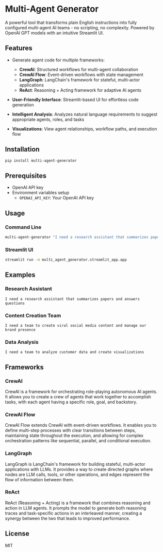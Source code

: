 # Multi-Agent Generator

A powerful tool that transforms plain English instructions into fully configured multi-agent AI teams - no scripting, no complexity. Powered by OpenAI GPT models with an intuitive Streamlit UI.

## Features

- Generate agent code for multiple frameworks:
  - **CrewAI**: Structured workflows for multi-agent collaboration
  - **CrewAI Flow**: Event-driven workflows with state management
  - **LangGraph**: LangChain's framework for stateful, multi-actor applications
  - **ReAct**: Reasoning + Acting framework for adaptive AI agents

- **User-Friendly Interface**: Streamlit-based UI for effortless code generation
- **Intelligent Analysis**: Analyzes natural language requirements to suggest appropriate agents, roles, and tasks
- **Visualizations**: View agent relationships, workflow paths, and execution flow

## Installation

```bash
pip install multi-agent-generator
```

## Prerequisites

- OpenAI API key
- Environment variables setup
  - `OPENAI_API_KEY`: Your OpenAI API key

## Usage

### Command Line

```bash
multi-agent-generator "I need a research assistant that summarizes papers and answers questions" --framework crewai
```

### Streamlit UI

```bash
streamlit run -m multi_agent_generator.streamlit_app.app
```

## Examples

### Research Assistant

```
I need a research assistant that summarizes papers and answers questions
```

### Content Creation Team

```
I need a team to create viral social media content and manage our brand presence
```

### Data Analysis

```
I need a team to analyze customer data and create visualizations
```

## Frameworks

### CrewAI

CrewAI is a framework for orchestrating role-playing autonomous AI agents. It allows you to create a crew of agents that work together to accomplish tasks, with each agent having a specific role, goal, and backstory.

### CrewAI Flow

CrewAI Flow extends CrewAI with event-driven workflows. It enables you to define multi-step processes with clear transitions between steps, maintaining state throughout the execution, and allowing for complex orchestration patterns like sequential, parallel, and conditional execution.

### LangGraph

LangGraph is LangChain's framework for building stateful, multi-actor applications with LLMs. It provides a way to create directed graphs where nodes are LLM calls, tools, or other operations, and edges represent the flow of information between them.

### ReAct

ReAct (Reasoning + Acting) is a framework that combines reasoning and action in LLM agents. It prompts the model to generate both reasoning traces and task-specific actions in an interleaved manner, creating a synergy between the two that leads to improved performance.

## License

MIT